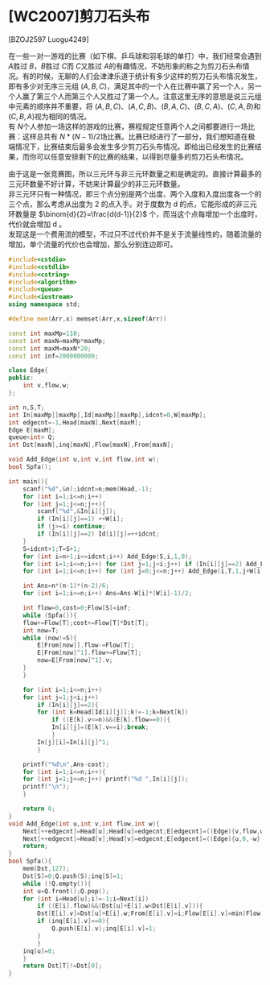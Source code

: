 # [WC2007]剪刀石头布
[BZOJ2597 Luogu4249]

在一些一对一游戏的比赛（如下棋、乒乓球和羽毛球的单打）中，我们经常会遇到 $A$胜过 $B$，$B$胜过 $C$而 $C$又胜过 $A$的有趣情况，不妨形象的称之为剪刀石头布情况。有的时候，无聊的人们会津津乐道于统计有多少这样的剪刀石头布情况发生，即有多少对无序三元组 $(A,B,C)$，满足其中的一个人在比赛中赢了另一个人，另一个人赢了第三个人而第三个人又胜过了第一个人。注意这里无序的意思是说三元组中元素的顺序并不重要，将 $(A, B, C)$、$(A, C, B)$、$(B, A, C)$、$(B, C, A)$、$(C, A, B)$和 $(C, B, A)$视为相同的情况。  
有 $N$个人参加一场这样的游戏的比赛，赛程规定任意两个人之间都要进行一场比赛：这样总共有 $N*(N-1)/2$场比赛。比赛已经进行了一部分，我们想知道在极端情况下，比赛结束后最多会发生多少剪刀石头布情况。即给出已经发生的比赛结果，而你可以任意安排剩下的比赛的结果，以得到尽量多的剪刀石头布情况。

由于这是一张竞赛图，所以三元环与非三元环数量之和是确定的。直接计算最多的三元环数量不好计算，不妨来计算最少的非三元环数量。  
非三元环只有一种情况，即三个点分别是两个出度、两个入度和入度出度各一个的三个点，那么考虑从出度为 2 的点入手。对于度数为 d 的点，它能形成的非三元环数量是 $\binom{d}{2}=\frac{d(d-1)}{2}$ 个，而当这个点每增加一个出度时，代价就会增加 d 。  
发现这是一个费用流的模型，不过只不过代价并不是关于流量线性的，随着流量的增加，单个流量的代价也会增加，那么分别连边即可。

```cpp
#include<cstdio>
#include<cstdlib>
#include<cstring>
#include<algorithm>
#include<queue>
#include<iostream>
using namespace std;

#define mem(Arr,x) memset(Arr,x,sizeof(Arr))

const int maxMp=110;
const int maxN=maxMp*maxMp;
const int maxM=maxN*20;
const int inf=2000000000;

class Edge{
public:
    int v,flow,w;
};

int n,S,T;
int In[maxMp][maxMp],Id[maxMp][maxMp],idcnt=0,W[maxMp];
int edgecnt=-1,Head[maxN],Next[maxM];
Edge E[maxM];
queue<int> Q;
int Dst[maxN],inq[maxN],Flow[maxN],From[maxN];

void Add_Edge(int u,int v,int flow,int w);
bool Spfa();

int main(){
    scanf("%d",&n);idcnt=n;mem(Head,-1);
    for (int i=1;i<=n;i++)
	for (int j=1;j<=n;j++){
	    scanf("%d",&In[i][j]);
	    if (In[i][j]==1) ++W[i];
	    if (j>=i) continue;
	    if (In[i][j]==2) Id[i][j]=++idcnt;
	}
    S=idcnt+1;T=S+1;
    for (int i=n+1;i<=idcnt;i++) Add_Edge(S,i,1,0);
    for (int i=1;i<=n;i++) for (int j=1;j<i;j++) if (In[i][j]==2) Add_Edge(Id[i][j],i,1,0),Add_Edge(Id[i][j],j,1,0);
    for (int i=1;i<=n;i++) for (int j=0;j<=n;j++) Add_Edge(i,T,1,j+W[i]);

    int Ans=n*(n-1)*(n-2)/6;
    for (int i=1;i<=n;i++) Ans=Ans-W[i]*(W[i]-1)/2;

    int flow=0,cost=0;Flow[S]=inf;
    while (Spfa()){
	flow+=Flow[T];cost+=Flow[T]*Dst[T];
	int now=T;
	while (now!=S){
	    E[From[now]].flow-=Flow[T];
	    E[From[now]^1].flow+=Flow[T];
	    now=E[From[now]^1].v;
	}
    }

    for (int i=1;i<=n;i++)
	for (int j=1;j<i;j++)
	    if (In[i][j]==2){
		for (int k=Head[Id[i][j]];k!=-1;k=Next[k])
		    if ((E[k].v<=n)&&(E[k].flow==0)){
			In[i][j]=(E[k].v==i);break;
		    }
		In[j][i]=In[i][j]^1;
	    }

    printf("%d\n",Ans-cost);
    for (int i=1;i<=n;i++){
	for (int j=1;j<=n;j++) printf("%d ",In[i][j]);
	printf("\n");
    }

    return 0;
}
void Add_Edge(int u,int v,int flow,int w){
    Next[++edgecnt]=Head[u];Head[u]=edgecnt;E[edgecnt]=((Edge){v,flow,w});
    Next[++edgecnt]=Head[v];Head[v]=edgecnt;E[edgecnt]=((Edge){u,0,-w});
    return;
}
bool Spfa(){
    mem(Dst,127);
    Dst[S]=0;Q.push(S);inq[S]=1;
    while (!Q.empty()){
	int u=Q.front();Q.pop();
	for (int i=Head[u];i!=-1;i=Next[i])
	    if ((E[i].flow)&&(Dst[u]+E[i].w<Dst[E[i].v])){
		Dst[E[i].v]=Dst[u]+E[i].w;From[E[i].v]=i;Flow[E[i].v]=min(Flow[u],E[i].flow);
		if (inq[E[i].v]==0){
		    Q.push(E[i].v);inq[E[i].v]=1;
		}
	    }
	inq[u]=0;
    }
    return Dst[T]!=Dst[0];
}
```
